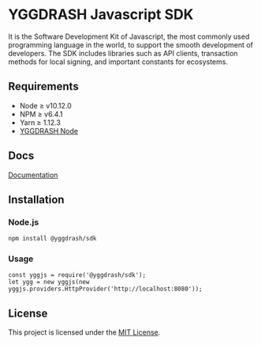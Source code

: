 # YGGDRASH Javascript SDK
It is the Software Development Kit of Javascript, the most commonly used programming language in the world, to support the smooth development of developers.
The SDK includes libraries such as API clients, transaction methods for local signing, and important constants for ecosystems.

## Requirements
- Node ≥ v10.12.0
- NPM ≥ v6.4.1
- Yarn ≥ 1.12.3
- [YGGDRASH Node](https://github.com/yggdrash/yggdrash)

## Docs
[Documentation](https://github.com/yggdrash/yggjs/tree/develop/docs)

## Installation

### Node.js
```bash
npm install @yggdrash/sdk
```
### Usage
```
const yggjs = require('@yggdrash/sdk');
let ygg = new yggjs(new yggjs.providers.HttpProvider('http://localhost:8080'));
```

## License
This project is licensed under the [MIT License](LICENSE).

